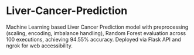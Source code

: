 # Liver-Cancer-Prediction
Machine Learning based Liver Cancer Prediction model with preprocessing (scaling, encoding, imbalance handling), Random Forest evaluation across 100 executions, achieving 94.55% accuracy. Deployed via Flask API and ngrok for web accessibility.
